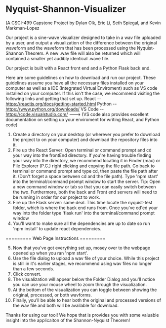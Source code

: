 # Nyquist-Shannon-Visualizer 
(A CSCI-499 Capstone Project by Dylan Olk, Eric Li, Seth Spiegal, and Kevin Markman-Lopez 

Our project is a sine-wave visualizer designed to take in a wav file uploaded by a user, and output a visualization of the difference between the original waveform and the waveform that has been processed using the Nyquist-Shannon Theorem. A new .wav file will also be returned which will contained a smaller yet audibly identical .wave file. 

Our project is built with a React front end and a Python Flask back end. 

Here are some guidelines on how to download and run our project. These guidelines assume you have all the necessary files installed on your computer as well as a IDE (Integrated Virtual Enviroment) such as VS code installed on your computer. If this isn't the case, we recommend visiting the following links and getting that set up. 
              React -- https://reactjs.org/docs/getting-started.html
              Python -- https://www.python.org/downloads/
              VS Code -- https://code.visualstudio.com/       ---> (VS code also provides excellent documentation on setting up your enviroment for writing React,                                                                       and Python code) 
1. Create a directory on your desktop (or wherever you prefer to download the project to on your computer) and download the repository files into it. 
2. Fire up the React Server: Open terminal or command prompt and cd your way into the frontEnd directory. If you're having trouble finding your way into the directory, we recommend locating it in Finder (mac) or File Explorer (P.C.) right clicking and copying the file path. Go back to terminal or command prompt and type cd, then paste the file path after it. (Don't forget a space between cd and the file path). Type 'npm start' into the terminal/command prompt window to start the server. 
          Tip: Open a new command window or tab so that you can easily switch between the two. Furthermore, both the back and 
          Front end servers will need to be running in order for our project to work. 
3. Fire up the Flask server: same deal. This time locate the nyquist-test folder, which is where the back end runs from. Once you've cd'ed your way into the folder type 'flask run' into the terminal/command prompt window 
4. You'll want to make sure all the dependencies are up to date so run 'npm install' to update react dependencies.

========= Web Page Instructions =========

5. Now that you've got everything set up, mosey over to the webpage opened up when you ran 'npm start'. 
6. Use the file dialog to upload a wav file of your choice. While this project is still in it's earlier stages, we recommend using wav files no longer than a few seconds.
7. Click convert. 
8. The visualization will appear below the Folder Dialog and you'll notice you can use your mouse wheel to zoom through the visualization.
9. At the bottom of the visualization you can toggle between showing the original, processed, or both wavforms. 
10. Finally, you'll be able to hear both the original and processed versions of the wav file and both will be available for download. 

Thanks for using our tool! We hope that is provides  you with some valuable insight into the applicaiton of the Shannon-Nyquist Theorem! 
